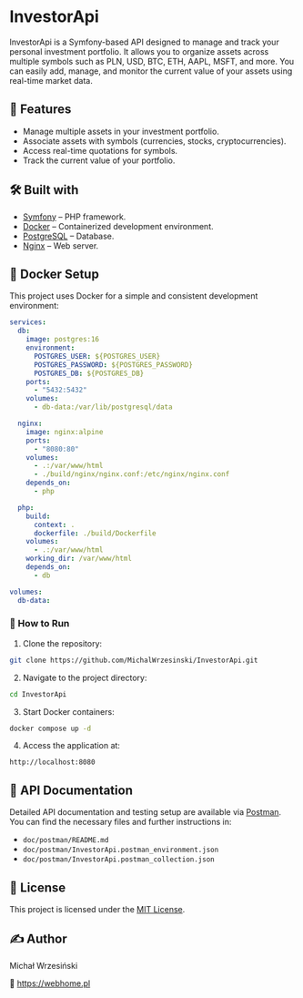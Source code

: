 
# InvestorApi

InvestorApi is a Symfony-based API designed to manage and track your personal investment portfolio. It allows you to organize assets across multiple symbols such as PLN, USD, BTC, ETH, AAPL, MSFT, and more. You can easily add, manage, and monitor the current value of your assets using real-time market data.

## 🌟 Features

- Manage multiple assets in your investment portfolio.
- Associate assets with symbols (currencies, stocks, cryptocurrencies).
- Access real-time quotations for symbols.
- Track the current value of your portfolio.

## 🛠️ Built with

- [Symfony](https://symfony.com/) – PHP framework.
- [Docker](https://www.docker.com/) – Containerized development environment.
- [PostgreSQL](https://www.postgresql.org/) – Database.
- [Nginx](https://www.nginx.com/) – Web server.

## 🐳 Docker Setup

This project uses Docker for a simple and consistent development environment:

```yaml
services:
  db:
    image: postgres:16
    environment:
      POSTGRES_USER: ${POSTGRES_USER}
      POSTGRES_PASSWORD: ${POSTGRES_PASSWORD}
      POSTGRES_DB: ${POSTGRES_DB}
    ports:
      - "5432:5432"
    volumes:
      - db-data:/var/lib/postgresql/data

  nginx:
    image: nginx:alpine
    ports:
      - "8080:80"
    volumes:
      - .:/var/www/html
      - ./build/nginx/nginx.conf:/etc/nginx/nginx.conf
    depends_on:
      - php

  php:
    build:
      context: .
      dockerfile: ./build/Dockerfile
    volumes:
      - .:/var/www/html
    working_dir: /var/www/html
    depends_on:
      - db

volumes:
  db-data:
```

### 🚀 How to Run

1. Clone the repository:

```bash
git clone https://github.com/MichalWrzesinski/InvestorApi.git
```

2. Navigate to the project directory:

```bash
cd InvestorApi
```

3. Start Docker containers:

```bash
docker compose up -d
```

4. Access the application at:

```
http://localhost:8080
```

## 📖 API Documentation

Detailed API documentation and testing setup are available via [Postman](https://www.postman.com/). You can find the necessary files and further instructions in:

- `doc/postman/README.md`
- `doc/postman/InvestorApi.postman_environment.json`
- `doc/postman/InvestorApi.postman_collection.json`

## 📜 License

This project is licensed under the [MIT License](LICENSE).

## ✍️ Author

Michał Wrzesiński

🔗 https://webhome.pl